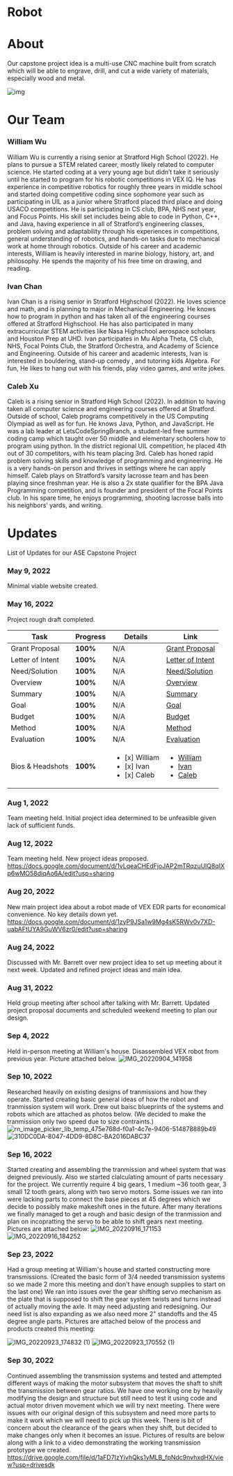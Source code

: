# Robot

# About

Our capstone project idea is a multi-use CNC machine built from scratch which will be able to engrave, drill, and cut a wide variety of materials, especially wood and metal. 

![img](https://www.urdesignmag.com/wp-content/uploads/2020/05/how-are-cnc-machines-impacting-modern-manufacturing-2.jpg)

# Our Team

### William Wu
William Wu is currently a rising senior at Stratford High School (2022). He plans to pursue a STEM related career, mostly likely related to computer science. He started coding at a very young age but didn’t take it seriously until he started to program for his robotic competitions in VEX IQ. He has experience in competitive robotics for roughly three years in middle school and started doing competitive coding since sophomore year such as participating in UIL as a junior where Stratford placed third place and doing USACO competitions. He is participating in CS club, BPA, NHS next year, and Focus Points. His skill set includes being able to code in Python, C++, and Java, having experience in all of Stratford’s engineering classes, problem solving and adaptability through his experiences in competitions, general understanding of robotics, and hands-on tasks due to mechanical work at home through robotics. Outside of his career and academic interests, William is heavily interested in marine biology, history, art, and philosophy. He spends the majority of his free time on drawing, and reading.

### Ivan Chan
Ivan Chan is a rising senior in Stratford Highschool (2022). He loves science and math, and is planning to major in Mechanical Engineering. He knows how to program in python and has taken all of the engineering courses offered at Stratford Highschool. He has also participated in many extracurricular STEM activities like Nasa Highschool aerospace scholars and Houston Prep at UHD. Ivan participates in Mu Alpha Theta, CS club, NHS, Focal Points Club, the Stratford Orchestra, and Academy of Science and Engineering.  Outside of his career and academic interests, Ivan is interested in  bouldering, stand-up comedy , and tutoring kids Algebra. For fun, He likes to hang out with his friends, play video games, and write jokes. 

### Caleb Xu
Caleb is a rising senior in Stratford High School (2022). In addition to having taken all computer science and engineering courses offered at Stratford. Outside of school, Caleb programs competitively in the US Computing Olympiad as well as for fun. He knows Java, Python, and JavaScript. He was a lab leader at LetsCodeSpringBranch, a student-led free summer coding camp which taught over 50 middle and elementary schoolers how to program using python. In the district regional UIL competition, he placed 4th out of 30 competitors, with his team placing 3rd. Caleb has honed rapid problem solving skills and knowledge of programming and engineering. He is a very hands-on person and thrives in settings where he can apply himself. Caleb plays on Stratford’s varsity lacrosse team and has been playing since freshman year. He is also a 2x state qualifier for the BPA Java Programming competition, and is founder and president of the Focal Points club. In his spare time, he enjoys programming, shooting lacrosse balls into his neighbors’ yards, and writing.

# Updates

List of Updates for our ASE Capstone Project

### May 9, 2022
Minimal viable website created.

### May 16, 2022
Project rough draft completed.

| Task           | Progress | Details | Link |
|----------------|----------------|-------------------|---|
| Grant Proposal | **100%** | N/A | [Grant Proposal](https://docs.google.com/document/d/1uwAaTZLhTKGKzdoMcx8Fyey6IN24OBE2zj9iJW_6L3Y/edit?usp=sharing) |
| Letter of Intent  | **100%** | N/A | [Letter of Intent](https://docs.google.com/document/d/1Huto1KxBrbhs8ToPtbkEFpRDRCuYeFpXBmTkSJyfcoc/edit?usp=sharing) |
| Need/Solution   | **100%** | N/A | [Need/Solution](https://docs.google.com/document/d/1eqKONL8HjXkXPP0mR84XURHEtDzipvJWDeroizjIAq0/edit?usp=sharing) |
| Overview   | **100%** | N/A | [Overview](https://docs.google.com/document/d/10yOMtrRMPGmEnnpf85cZ4uPpLt7-Upxn5tX7Lk_0kyU/edit?usp=sharing) |
| Summary   | **100%** | N/A | [Summary](https://docs.google.com/document/d/1nm-Hd1MXOqdgbVZULl48HHBLvyWtFArOQIm0Owb35jw/edit?usp=sharing) |
| Goal  | **100%** | N/A | [Goal](https://docs.google.com/document/d/1TrThzDRuqBDP6GYckm7Eh6yzgE_cE_IWBi99ncZDRSc/edit?usp=sharing) |
| Budget   | **100%** | N/A | [Budget](https://docs.google.com/document/d/1mDMSC2COWxnNJUYqgioF6NEWSxJf7Be1caHKl0agyJM/edit?usp=sharing) |
| Method   | **100%** | N/A | [Method](https://docs.google.com/document/d/1rVFN9Wa4tiuZwTu4As3JkrNAqrABMSdGB_lGjo22Akg/edit?usp=sharing) |
| Evaluation   | **100%** | N/A | [Evaluation](https://docs.google.com/document/d/1kBhOUcfTMovC910tyr6Lax10N3dttgnFbCY17Acs2Io/edit?usp=sharing) |
| Bios & Headshots   | **100%** | <ul><li>[x] William</li><li>[x] Ivan</li><li>[x] Caleb</li></ul> | <ul><li>[William](https://docs.google.com/document/d/1dEiEzJn_jKYzyRYpxsVT9xdYkSuuVtFzWwmCuLV_zwo/edit?usp=sharing)</li><li>[Ivan](https://docs.google.com/document/d/1jGm3XOO_LXsJZrT3qHXE57zrzHLsBZe8fjI4qfmJVxg/edit?usp=sharing)</li><li>[Caleb](https://docs.google.com/document/d/1j4c6XT63bv-wdD5kglDgKIbRX-of2wylD6bCdA3qZzM/edit?usp=sharing)</li></ul> |

### Aug 1, 2022
Team meeting held. Initial project idea determined to be unfeasible given lack of sufficient funds.

### Aug 12, 2022
Team meeting held. New project ideas proposed. 
https://docs.google.com/document/d/1vLqeaCHEdFjoJAP2mTRqzuUlQ8qIXp6wMO58diqAo6A/edit?usp=sharing

### Aug 20, 2022
New main project idea about a robot made of VEX EDR parts for economical convenience. No key details down yet.
https://docs.google.com/document/d/1zyP9JSa1w9Mg4sK5RWv0v7XD-uabAFtUYA9GuWV6zr0/edit?usp=sharing

### Aug 24, 2022
Discussed with Mr. Barrett over new project idea to set up meeting about it next week. Updated and refined project ideas and main idea.

### Aug 31, 2022
Held group meeting after school after talking with Mr. Barrett. Updated project proposal documents and scheduled weekend meeting to plan our design.

### Sep 4, 2022
Held in-person meeting at William's house. Disassembled VEX robot from previous year. Picture attached below.
![IMG_20220904_141958](https://user-images.githubusercontent.com/72991139/188333803-184f2cfa-18f4-4052-ac37-ad962b52a408.jpg)

### Sep 10, 2022
Researched heavily on existing designs of tranmissions and how they operate. Started creating basic general ideas of how the robot and tranmission system will work. Drew out baisc blueprints of the systems and robots which are attached as photos below. 
(We decided to make the tranmission only two speed due to size contraints.)
![rn_image_picker_lib_temp_475e768d-f0a1-4c7e-9406-514878889b49](https://user-images.githubusercontent.com/79298723/191036134-42b8a8a8-2f8d-4517-97fd-cf7923f984d6.jpg)
![310DC0DA-8047-4DD9-8D8C-BA2016DABC37](https://user-images.githubusercontent.com/79298723/191036166-3840a40e-c5d0-44e3-89b6-a19b4dd04299.jpg)


### Sep 16, 2022
Started creating and assembling the tranmission and wheel system that was deigned previously. Also we started clalculating amount of parts necessary for the project. We currently require 4 big gears, 1 medium ~36 tooth gear, 3 small 12 tooth gears, along with two servo motors.
Some issues we ran into were lacking parts to connect the base pieces at 45 degrees which we decide to possibly make makeshift ones in the future. 
After many iterations we finally managed to get a rough and basic design of the tranmission and plan on incopratting the servo to be able to shift gears next meeting. Pictures are attached below:
![IMG_20220916_171153](https://user-images.githubusercontent.com/79298723/191036675-175ba882-be88-42ef-b643-fe19968dc2d5.jpg)
![IMG_20220916_184252](https://user-images.githubusercontent.com/79298723/191036692-313ba43e-2669-440b-8c39-ac46529c13a9.jpg)

### Sep 23, 2022
Had a group meeting at William's house and started constructing more transmissions. (Created the basic form of 3/4 needed transmission systems so we made 2 more this meeting and don't have enough supplies to start on the last one) We ran into issues over the gear shifting servo mechanism as the plate that is supposed to shift the gear system twists and turns instead of actually moving the axle. It may need adjusting and redesigning. Our need list is also expanding as we also need more 2" standoffs and the 45 degree angle parts. Pictures are attached below of the process and products created this meeting:

![IMG_20220923_174832 (1)](https://user-images.githubusercontent.com/79298723/192664875-6c8a5879-80f2-4036-bf45-050969026d23.jpg)
![IMG_20220923_170552 (1)](https://user-images.githubusercontent.com/79298723/192664889-63ec87b1-04fa-4664-bec5-46ba32776a7d.jpg)

### Sep 30, 2022
Continued assembling the transmission systems and tested and attempted different ways of making the motor subsystem that moves the shaft to shift the transmission between gear ratios. We have one working one by heavily modifying the design and structure but still need to test it using code and actual motor driven movement which we will try next meeting. There were issues with our original design of this subsystem and need more parts to make it work which we will need to pick up this week. There is bit of concern about the clearance of the gears when they shift, but decided to make changes only when it becomes an issue. Pictures of results are below along with a link to a video demonstrating the working transmission prototype we created.
https://drive.google.com/file/d/1aFD7IzYjvhQks1yMLB_fpNdc9nvhxdHX/view?usp=drivesdk

